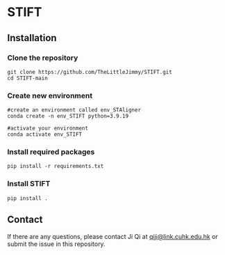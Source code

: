 # STIFT

## Installation

### Clone the repository

```
git clone https://github.com/TheLittleJimmy/STIFT.git
cd STIFT-main
```

### Create new environment

```
#create an environment called env_STAligner
conda create -n env_STIFT python=3.9.19

#activate your environment
conda activate env_STIFT
```

### Install required packages

```
pip install -r requirements.txt
```

### Install STIFT

```
pip install .
```

## Contact

If there are any questions, please contact Ji Qi at qiji@link.cuhk.edu.hk or submit the issue in this repository.
